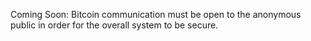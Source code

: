 Coming Soon: Bitcoin communication must be open to the anonymous public in order for the overall system to be secure.